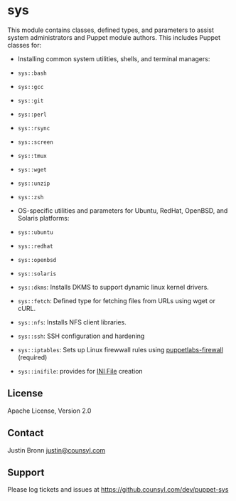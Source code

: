 sys
===

This module contains classes, defined types, and parameters to assist system administrators and Puppet module authors.  This includes Puppet classes for:

* Installing common system utilities, shells, and terminal managers:
 * `sys::bash`
 * `sys::gcc`
 * `sys::git`
 * `sys::perl`
 * `sys::rsync`
 * `sys::screen`
 * `sys::tmux`
 * `sys::wget`
 * `sys::unzip`
 * `sys::zsh`

* OS-specific utilities and parameters for Ubuntu, RedHat, OpenBSD, and Solaris platforms:
 * `sys::ubuntu`
 * `sys::redhat`
 * `sys::openbsd`
 * `sys::solaris`

* `sys::dkms`: Installs DKMS to support dynamic linux kernel drivers.

* `sys::fetch`: Defined type for fetching files from URLs using wget or cURL.

* `sys::nfs`: Installs NFS client libraries.

* `sys::ssh`: SSH configuration and hardening

* `sys::iptables`: Sets up Linux firewwall rules using [puppetlabs-firewall](http://forge.puppetlabs.com/puppetlabs/firewall) (required)

* `sys::inifile`: provides for [INI File](http://en.wikipedia.org/wiki/INI_file) creation

License
-------

Apache License, Version 2.0

Contact
-------

Justin Bronn <justin@counsyl.com>

Support
-------

Please log tickets and issues at https://github.counsyl.com/dev/puppet-sys
